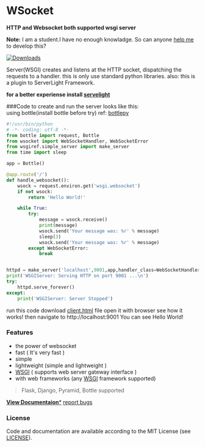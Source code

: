 # WSocket
**HTTP and Websocket both supported wsgi server**

**Note:**
I am a student.I have no enough knowladge. So can anyone [help me](https://github.com/Ksengine/WSocket/issues/2) to develop this?

[![Downloads](https://pepy.tech/badge/wsocket)](https://pepy.tech/project/wsocket)

Server(WSGI) creates and listens at the HTTP
socket, dispatching the requests to a handler. 
this is only use standard python libraries. 
also: 
this is a plugin to ServerLight Framework.

**for a better experiense install [servelight](https://www.github.com/Ksengine/ServeLight)**

###Code to create and run the server looks like this:\
using bottle(install bottle before try)
ref: [bottlepy](https://bottlepy.org/docs/0.12/async.html?highlight=websocket#finally-websockets)
```python
#!/usr/bin/python
# -*- coding: utf-8 -*-
from bottle import request, Bottle
from wsocket import WebSocketHandler, WebSocketError
from wsgiref.simple_server import make_server
from time import sleep

app = Bottle()

@app.route('/')
def handle_websocket():
    wsock = request.environ.get('wsgi.websocket')
    if not wsock:
        return 'Hello World!'

    while True:
        try:
            message = wsock.receive()
            print(message)
            wsock.send('Your message was: %r' % message)
            sleep(3)
            wsock.send('Your message was: %r' % message)
        except WebSocketError:
            break        


httpd = make_server('localhost',9001,app,handler_class=WebSocketHandler)
print('WSGIServer: Serving HTTP on port 9001 ...\n')
try:
    httpd.serve_forever()
except:
    print('WSGIServer: Server Stopped')

```
run this code
download [client.html](https://github.com/Ksengine/WSocket/blob/master/client.html) file
open it with browser
see how it works!
then navigate to http://localhost:9001
You can see
    Hello World!
### Features
 - the power of websocket
 - fast ( It's very fast )
 - simple
 - lightweight (simple and lightweight )
 -  [WSGI](http://www.wsgi.org/) ( supports web server gateway interface )
 - with web frameworks (any  [WSGI](http://www.wsgi.org/)  framework supported)
 
> Flask, Django, Pyramid, Bottle supported

[**View Documentaion***](https://servelight2020.gitbook.io/docs/)
[report bugs](https://github.com/Ksengine/WSocket/issues/new/choose)
### License
Code and documentation are available according to the MIT License (see  [LICENSE](https://github.com/Ksengine/WSocket/blob/master/LICENSE)).
